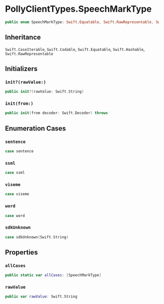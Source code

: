 # PollyClientTypes.SpeechMarkType

``` swift
public enum SpeechMarkType: Swift.Equatable, Swift.RawRepresentable, Swift.CaseIterable, Swift.Codable, Swift.Hashable 
```

## Inheritance

`Swift.CaseIterable`, `Swift.Codable`, `Swift.Equatable`, `Swift.Hashable`, `Swift.RawRepresentable`

## Initializers

### `init?(rawValue:)`

``` swift
public init?(rawValue: Swift.String) 
```

### `init(from:)`

``` swift
public init(from decoder: Swift.Decoder) throws 
```

## Enumeration Cases

### `sentence`

``` swift
case sentence
```

### `ssml`

``` swift
case ssml
```

### `viseme`

``` swift
case viseme
```

### `word`

``` swift
case word
```

### `sdkUnknown`

``` swift
case sdkUnknown(Swift.String)
```

## Properties

### `allCases`

``` swift
public static var allCases: [SpeechMarkType] 
```

### `rawValue`

``` swift
public var rawValue: Swift.String 
```
